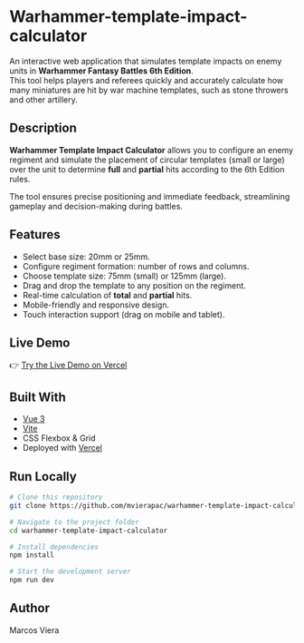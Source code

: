 # Warhammer-template-impact-calculator

An interactive web application that simulates template impacts on enemy units in **Warhammer Fantasy Battles 6th Edition**.  
This tool helps players and referees quickly and accurately calculate how many miniatures are hit by war machine templates, such as stone throwers and other artillery.

## Description

**Warhammer Template Impact Calculator** allows you to configure an enemy regiment and simulate the placement of circular templates (small or large) over the unit to determine **full** and **partial** hits according to the 6th Edition rules.

The tool ensures precise positioning and immediate feedback, streamlining gameplay and decision-making during battles.

## Features

- Select base size: 20mm or 25mm.
- Configure regiment formation: number of rows and columns.
- Choose template size: 75mm (small) or 125mm (large).
- Drag and drop the template to any position on the regiment.
- Real-time calculation of **total** and **partial** hits.
- Mobile-friendly and responsive design.
- Touch interaction support (drag on mobile and tablet).

## Live Demo

👉 [Try the Live Demo on Vercel](https://warhammer-template-impact-calculator.vercel.app/)

## Built With

- [Vue 3](https://vuejs.org/)
- [Vite](https://vitejs.dev/)
- CSS Flexbox & Grid
- Deployed with [Vercel](https://vercel.com)

## Run Locally

```bash
# Clone this repository
git clone https://github.com/mvierapac/warhammer-template-impact-calculator.git

# Navigate to the project folder
cd warhammer-template-impact-calculator

# Install dependencies
npm install

# Start the development server
npm run dev
```

## Author

Marcos Viera
